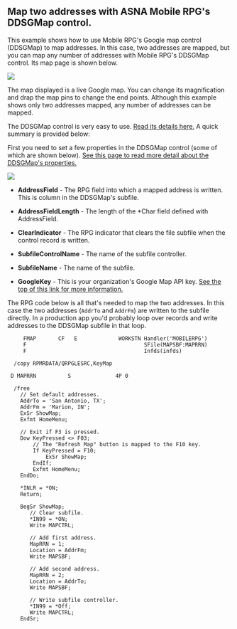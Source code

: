 ## Map two addresses with ASNA Mobile RPG's DDSGMap control.

This example shows how to use Mobile RPG's Google map control (DDSGMap) to map addresses. In this case, two addresses are mapped, but you can map any number of addresses with Mobile RPG's DDSGMap control. Its map page is shown below. 

![](https://asna.com/filebin/marketing/article-figures/map-two-addresses.png)

The map displayed is a live Google map. You can change its magnification and drap the map pins to change the end points. Although this example shows only two addresses mapped, any number of addresses can be mapped.

The DDSGMap control is very easy to use. [Read its details here.](https://docs.asna.com/documentation/Help150/MonarchFX/_HTML/amfUnderstandingMaps.htm) A quick summary is provided below:

First you need to set a few properties in the DDSGMap control (some of which are shown below). [See this page to read more detail about the DDSGMap's properties.](https://docs.asna.com/documentation/Help150/MonarchFX/_HTML/amfDdsGMapClassMembers.htm)  


![](https://asna.com/filebin/marketing/article-figures/ddsgmap-properties.png?1)


* **AddressField** - The RPG field into which a mapped address is written. This is column in the DDSGMap's subfile. 
* **AddressFieldLength** - The length of the *Char field defined with AddressField.

* **ClearIndicator** - The RPG indicator that clears the file subfile when the control record is written.

* **SubfileControlName** - The name of the subfile controller.

* **SubfileName** - The name of the subfile. 

* **GoogleKey** - This is your organization's Google Map API key. [See the top of this link for more information.](https://docs.asna.com/documentation/Help150/MonarchFX/_HTML/amfUnderstandingMaps.htm) 


The RPG code below is all that's needed to map the two addresses. In this case the two addresses (`AddrTo` and `AddrFm`) are written to the subfile directly. In a production app you'd probably loop over records and write addresses to the DDSGMap subfile in that loop. 

         FMAP       CF   E             WORKSTN Handler('MOBILERPG')
         F                                     SFile(MAPSBF:MAPRRN)
         F                                     Infds(infds)
    
      /copy RPMRDATA/QRPGLESRC,KeyMap

     D MAPRRN          S              4P 0

      /free
        // Set default addresses.
        AddrTo = 'San Antonio, TX';
        AddrFm = 'Marion, IN';
        ExSr ShowMap;
        Exfmt HomeMenu;

        // Exit if F3 is pressed. 
        Dow KeyPressed <> F03;
            // The "Refresh Map" button is mapped to the F10 key.
            If KeyPressed = F10;
                ExSr ShowMap;
            EndIf;
            Exfmt HomeMenu;
        EndDo;

        *INLR = *ON;
        Return;

        BegSr ShowMap;
           // Clear subfile.                
           *IN99 = *ON;
           Write MAPCTRL;

           // Add first address.
           MapRRN = 1;
           Location = AddrFm;
           Write MAPSBF;

           // Add second address. 
           MapRRN = 2;
           Location = AddrTo;
           Write MAPSBF;

           // Write subfile controller.
           *IN99 = *Off;
           Write MAPCTRL;
        EndSr;

